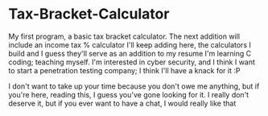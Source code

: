 # Tax-Bracket-Calculator
My first program, a basic tax bracket calculator. The next addition will include an income tax % calculator
I'll keep adding here, the calculators I build and I guess they'll serve as an addition to my resume
I'm learning C coding; teaching myself. I'm interested in cyber security, and I think I want to start a penetration testing company;
I think I'll have a knack for it :P

I don't want to take up your time because you don't owe me anything, but if you're here, reading this, I guess you've gone looking for it.
I really don't deserve it, but if you ever want to have a chat, I would really like that
